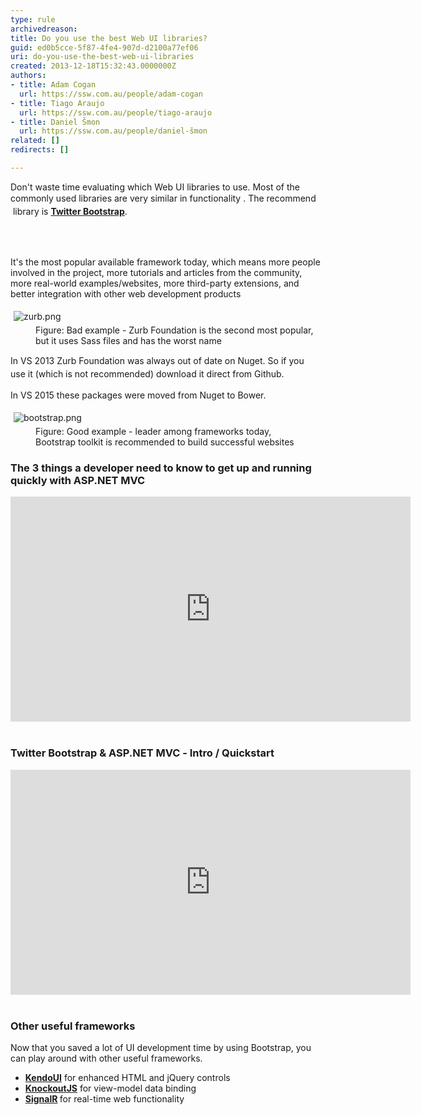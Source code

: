 ```yaml
---
type: rule
archivedreason: 
title: Do you use the best Web UI libraries?
guid: ed0b5cce-5f87-4fe4-907d-d2100a77ef06
uri: do-you-use-the-best-web-ui-libraries
created: 2013-12-18T15:32:43.0000000Z
authors:
- title: Adam Cogan
  url: https://ssw.com.au/people/adam-cogan
- title: Tiago Araujo
  url: https://ssw.com.au/people/tiago-araujo
- title: Daniel Šmon
  url: https://ssw.com.au/people/daniel-šmon
related: []
redirects: []

---
```



<p>Don't waste time evaluating which Web UI libraries to use. Most of the commonly used libraries are very similar in functionality . <span style="line-height&#58;20.7999992370605px;"> The&#160;</span><span style="line-height&#58;20.7999992370605px;">recommend</span><span style="line-height&#58;20.7999992370605px;"> &#160;</span><span style="line-height&#58;20.7999992370605px;">library is </span> <span style="line-height&#58;20.7999992370605px;"> <strong> <a href="/_layouts/15/FIXUPREDIRECT.ASPX?WebId=3dfc0e07-e23a-4cbb-aac2-e778b71166a2&amp;TermSetId=07da3ddf-0924-4cd2-a6d4-a4809ae20160&amp;TermId=f02abbb2-35fb-47b3-b379-486061d69a70">Twitter Bootstrap</a></strong>.</span></p>
<br><excerpt class='endintro'></excerpt><br>
<p>It's the most popular available framework today, which&#160;means more people involved in the project, more tutorials and articles from the community, more real-world examples/websites, more third-party extensions, and better integration with other​ web development products<br> </p><dl class="badImage"><dt> 
      <img src="/PublishingImages/zurb.png" alt="zurb.png" style="margin&#58;5px;" /> 
   </dt><dd>Figure&#58; Bad example - Zurb Foundation is the second most popular, but it uses Sass files and​&#160;has the worst name</dd></dl><p> 
   <strong></strong><span style="line-height&#58;20.7999992370605px;">In VS 2013</span>&#160;Zurb Foundation was always out of date on Nuget.&#160;<span style="line-height&#58;20.7999992370605px;">So if you use&#160;it (which is&#160;not recommended)&#160;download it direct from ​Github.​​</span>&#160;</p><p>In&#160;VS 2015 these packages were moved from N​uget to Bower.&#160;</p><dl class="goodImage"><dt> 
      <img src="/PublishingImages/bootstrap.png" alt="bootstrap.png" style="margin&#58;5px;" /> 
   </dt><dd>Figure&#58; Good example -&#160;leader among frameworks today, Bootstrap&#160;toolkit is recommended to build​&#160;successful websites</dd></dl><h3>The 3 things a developer need to know to get up and running quickly with ASP.NET MVC</h3><div class="ms-rtestate-read ms-rte-embedcode ms-rte-embedil ms-rtestate-notify s4-wpActive" unselectable="on">
   <iframe width="640" height="360" src="https&#58;//www.youtube.com/embed/z3bIM72-YaU?rel=0" frameborder="0"></iframe>&#160;</div><h3>Twitter Bootstrap &amp; ASP.NET MVC ​​​​- Intro / Quickstart</h3><div class="ms-rtestate-read ms-rte-embedcode ms-rte-embedil ms-rtestate-notify">
   <iframe width="640" height="360" src="https&#58;//www.youtube.com/embed/bIGiUSMBwoo?rel=0" frameborder="0"></iframe>&#160;</div><h3 class="ssw15-rteElement-H3">​Other useful frameworks​</h3><p>Now that you saved a lot of UI develo​pment time by using Bootstrap, you can play around with other useful frameworks.​</p><ul><li> ​<b><a href="http&#58;//www.kendoui.com/" style="background-color&#58;initial;">KendoUI</a></b> for enhanced HTML and jQuery controls</li><li> 
      <a href="http&#58;//knockoutjs.com/"><b>KnockoutJS</b></a>&#160;for view-model&#160;data binding</li><li> 
      <b><a href="http&#58;//signalr.net/">SignalR</a>&#160;</b>for real-time web functionality​</li></ul>


